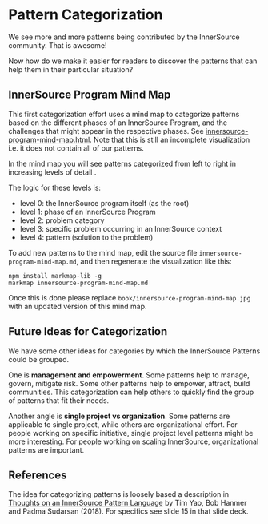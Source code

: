 # Pattern Categorization

We see more and more patterns being contributed by the InnerSource community. That is awesome!

Now how do we make it easier for readers to discover the patterns that can help them in their particular situation?

## InnerSource Program Mind Map

This first categorization effort uses a mind map to categorize patterns based on the different phases of an InnerSource Program, and the challenges that might appear in the respective phases. See [innersource-program-mind-map.html](innersource-program-mind-map.html). Note that this is still an incomplete visualization i.e. it does not contain all of our patterns.

In the mind map you will see patterns categorized from left to right in increasing levels of detail .

The logic for these levels is:
- level 0: the InnerSource program itself (as the root)
- level 1: phase of an InnerSource Program
- level 2: problem category
- level 3: specific problem occurring in an InnerSource context
- level 4: pattern (solution to the problem)

To add new patterns to the mind map, edit the source file `innersource-program-mind-map.md`, and then regenerate the visualization like this:

```
npm install markmap-lib -g
markmap innersource-program-mind-map.md
```

Once this is done please replace `book/innersource-program-mind-map.jpg` with an updated version of this mind map.

## Future Ideas for Categorization

We have some other ideas for categories by which the InnerSource Patterns could be grouped.

One is **management and empowerment**. Some patterns help to manage, govern, mitigate risk. Some other patterns help to empower, attract, build communities. This categorization can help others to quickly find the group of patterns that fit their needs.

Another angle is **single project vs organization**. Some patterns are applicable to single project, while others are organizational effort. For people working on specific initiative, single project level patterns might be more interesting. For people working on scaling InnerSource, organizational patterns are important.

## References

The idea for categorizing patterns is loosely based a description in [Thoughts on an InnerSource Pattern Language](https://drive.google.com/file/d/13AY8glCOdpLOVuz7cVD6QOB8d2xbHCS1/view) by Tim Yao, Bob Hanmer and Padma Sudarsan (2018). For specifics see slide 15 in that slide deck.
